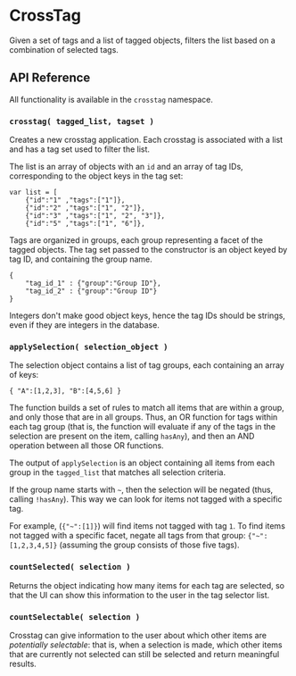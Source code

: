# CrossTag

Given a set of tags and a list of tagged objects, filters the list based on a combination of selected tags.

## API Reference

All functionality is available in the `crosstag` namespace.

### `crosstag( tagged_list, tagset )` 

Creates a new crosstag application. Each crosstag is associated with a list and has a tag set used to filter the list.

The list is an array of objects with an `id` and an array of tag IDs, corresponding to the object keys in the tag set:

    var list = [
        {"id":"1" ,"tags":["1"]},
        {"id":"2" ,"tags":["1", "2"]},
        {"id":"3" ,"tags":["1", "2", "3"]},
        {"id":"5" ,"tags":["1", "6"]},

Tags are organized in groups, each group representing a facet of the tagged objects. The tag set passed to the constructor is an object keyed by tag ID, and containing the group name. 

    {
        "tag_id_1" : {"group":"Group ID"},
        "tag_id_2" : {"group":"Group ID"}
    }

Integers don't make good object keys, hence the tag IDs should be strings, even if they are integers in the database. 

### `applySelection( selection_object )`

The selection object contains a list of tag groups, each containing an array of keys:

    { "A":[1,2,3], "B":[4,5,6] }

The function builds a set of rules to match all items that are within a group, and only those that are in all groups. Thus, an OR function for tags within each tag group (that is, the function will evaluate if any of the tags in the selection are present on the item, calling `hasAny`), and then an AND operation between all those OR functions.

The output of `applySelection` is an object containing all items from each group in the `tagged_list` that matches all selection criteria.

If the group name starts with `~`, then the selection will be negated (thus, calling `!hasAny`). This way we can look for items not tagged with a specific tag.

For example, (`{"~":[1]}`) will find items not tagged with tag `1`. To find items not tagged with a specific facet, negate all tags from that group: `{"~":[1,2,3,4,5]}` (assuming the group consists of those five tags).

### `countSelected( selection )`

Returns the object indicating how many items for each tag are selected, so that the UI can show this information to the user in the tag selector list.

### `countSelectable( selection )`

Crosstag can give information to the user about which other items are _potentially selectable_: that is, when a selection is made, which other items that are currently not selected can still be selected and return meaningful results.


